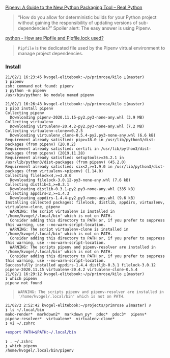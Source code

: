 
[Pipenv: A Guide to the New Python Packaging Tool – Real Python ](https://realpython.com/pipenv-guide/)
>“How do you allow for deterministic builds for your Python project without gaining the responsibility of updating versions of sub-dependencies?”
>Spoiler alert: The easy answer is using Pipenv.







[python - How are Pipfile and Pipfile.lock used?](https://stackoverflow.com/questions/46330327/how-are-pipfile-and-pipfile-lock-used)
>`Pipfile` is the dedicated file used by the Pipenv virtual environment to manage project dependencies. 

### Install

```
21/02/1 16:23:45 kvogel-elitebook:~/p/primrose/kilo ±(master)
❯ pipenv
zsh: command not found: pipenv
❯ python -m pipenv
/usr/bin/python: No module named pipenv

21/02/1 16:26:43 kvogel-elitebook:~/p/primrose/kilo ±(master)
❯ pip3 install pipenv
Collecting pipenv
  Downloading pipenv-2020.11.15-py2.py3-none-any.whl (3.9 MB)
Collecting virtualenv
  Downloading virtualenv-20.4.2-py2.py3-none-any.whl (7.2 MB)
Collecting virtualenv-clone>=0.2.5
  Downloading virtualenv_clone-0.5.4-py2.py3-none-any.whl (6.6 kB)
Requirement already satisfied: pip>=18.0 in /usr/lib/python3/dist-packages (from pipenv) (20.0.2)
Requirement already satisfied: certifi in /usr/lib/python3/dist-packages (from pipenv) (2019.11.28)
Requirement already satisfied: setuptools>=36.2.1 in /usr/lib/python3/dist-packages (from pipenv) (45.2.0)
Requirement already satisfied: six<2,>=1.9.0 in /usr/lib/python3/dist-packages (from virtualenv->pipenv) (1.14.0)
Collecting filelock<4,>=3.0.0
  Downloading filelock-3.0.12-py3-none-any.whl (7.6 kB)
Collecting distlib<1,>=0.3.1
  Downloading distlib-0.3.1-py2.py3-none-any.whl (335 kB)
Collecting appdirs<2,>=1.4.3
  Downloading appdirs-1.4.4-py2.py3-none-any.whl (9.6 kB)
Installing collected packages: filelock, distlib, appdirs, virtualenv, virtualenv-clone, pipenv
  WARNING: The script virtualenv is installed in '/home/kvogel/.local/bin' which is not on PATH.
  Consider adding this directory to PATH or, if you prefer to suppress this warning, use --no-warn-script-location.
  WARNING: The script virtualenv-clone is installed in '/home/kvogel/.local/bin' which is not on PATH.
  Consider adding this directory to PATH or, if you prefer to suppress this warning, use --no-warn-script-location.
  WARNING: The scripts pipenv and pipenv-resolver are installed in '/home/kvogel/.local/bin' which is not on PATH.
  Consider adding this directory to PATH or, if you prefer to suppress this warning, use --no-warn-script-location.
Successfully installed appdirs-1.4.4 distlib-0.3.1 filelock-3.0.12 pipenv-2020.11.15 virtualenv-20.4.2 virtualenv-clone-0.5.4
21/02/1 16:29:12 kvogel-elitebook:~/p/primrose/kilo ±(master)
❯ which pipenv
pipenv not found
```
> `WARNING: The scripts pipenv and pipenv-resolver are installed in '/home/kvogel/.local/bin' which is not on PATH.`
```
21/02/2 2:52:42 kvogel-elitebook:~/projects/primrose ±(master) ✗ 
❯ ls ~/.local/bin              
mako-render*  markdown2*  markdown_py*  pdoc*  pdoc3*  pipenv*  pipenv-resolver*  virtualenv*  virtualenv-clone*
❯ vi ~/.zshrc
```
```diff
+export PATH=$PATH:~/.local/bin
```
```    
❯ . ~/.zshrc 
❯ which pipenv
/home/kvogel/.local/bin/pipenv
```


